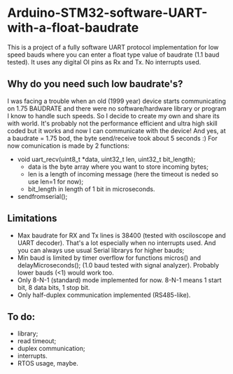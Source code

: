 # Arduino-STM32-software-UART-with-a-float-baudrate
This is a project of a fully software UART protocol implementation for low speed bauds where you can enter a float type value of baudrate (1.1 baud tested). It uses any digital OI pins as Rx and Tx. No interrupts used. 
## Why do you need such low baudrate's? 
I was facing a trouble when an old (1999 year) device starts communicating on 1.75 BAUDRATE and there were no software/hardware library or program I know to handle such speeds. So I decide to create my own and share its with world. It's probably not the performance efficient and ultra high skill coded but it works and now I can communicate with the device! And yes, at a baudrate = 1.75 bod, the byte send/receive took about 5 seconds :)
For now comunication is made by 2 functions:
* void uart_recv(uint8_t *data, uint32_t len, uint32_t bit_length); 
  * data is the byte array where you want to store incoming bytes; 
  * len is a length of incoming message (here the timeout is neded so use len=1 for now); 
  * bit_length in length of 1 bit in microseconds. 
* sendfromserial();
## Limitations
* Max baudrate for RX and Tx lines is 38400 (tested with osciloscope and UART decoder). That's a lot especially when no interrupts used. And you can always use usual Serial librarys for higher bauds;
* Min baud is limited by timer overflow for functions micros() and delayMicroseconds(); (1.0 baud tested with signal analyzer). Probably lower bauds (<1) would work too.
* Only 8-N-1 (standard) mode implemented for now. 8-N-1 means 1 start bit, 8 data bits, 1 stop bit.
* Only half-duplex communication implemented (RS485-like).
## To do: 
* library; 
* read timeout; 
* duplex communication;
* interrupts.
* RTOS usage, maybe.
